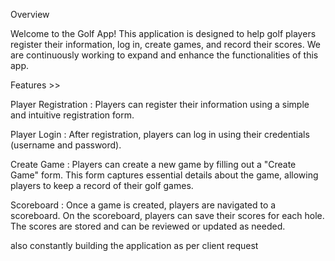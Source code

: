 Overview

Welcome to the Golf App! This application is designed to help golf players register their information, log in, create games, and record their scores. We are continuously working to expand and enhance the functionalities of this app.

Features >>

Player Registration  :  Players can register their information using a simple and intuitive registration form.

Player Login  :  After registration, players can log in using their credentials (username and password).

Create Game :  Players can create a new game by filling out a "Create Game" form.
This form captures essential details about the game, allowing players to keep a record of their golf games.

Scoreboard  :  Once a game is created, players are navigated to a scoreboard.
On the scoreboard, players can save their scores for each hole.
The scores are stored and can be reviewed or updated as needed.

also constantly building the application as per client request 
